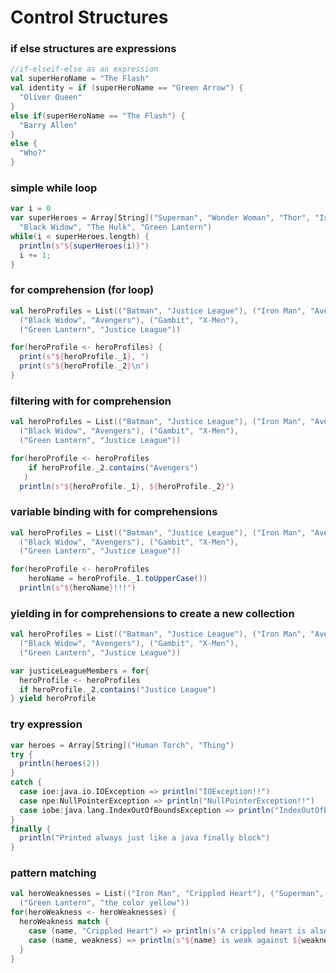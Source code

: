 # Control Structures

### if else structures are expressions
```scala
//if-elseif-else as an expression
val superHeroName = "The Flash"
val identity = if (superHeroName == "Green Arrow") {
  "Oliver Queen"
}
else if(superHeroName == "The Flash") {
  "Barry Allen"
}
else {
  "Who?"
}
```

### simple while loop
```scala
var i = 0
var superHeroes = Array[String]("Superman", "Wonder Woman", "Thor", "Iron Man",
  "Black Widow", "The Hulk", "Green Lantern")
while(i < superHeroes.length) {
  println(s"${superHeroes(i)}")
  i += 1;
}
```

### for comprehension (for loop)
```scala
val heroProfiles = List(("Batman", "Justice League"), ("Iron Man", "Avengers"),
  ("Black Widow", "Avengers"), ("Gambit", "X-Men"),
  ("Green Lantern", "Justice League"))

for(heroProfile <- heroProfiles) {
  print(s"${heroProfile._1}, ")
  print(s"${heroProfile._2}\n")
}
```

### filtering with for comprehension
```scala
val heroProfiles = List(("Batman", "Justice League"), ("Iron Man", "Avengers"),
  ("Black Widow", "Avengers"), ("Gambit", "X-Men"),
  ("Green Lantern", "Justice League"))

for(heroProfile <- heroProfiles
    if heroProfile._2.contains("Avengers")
   )
  println(s"${heroProfile._1}, ${heroProfile._2}")
```

### variable binding with for comprehensions
```scala
val heroProfiles = List(("Batman", "Justice League"), ("Iron Man", "Avengers"),
  ("Black Widow", "Avengers"), ("Gambit", "X-Men"),
  ("Green Lantern", "Justice League"))

for(heroProfile <- heroProfiles
    heroName = heroProfile._1.toUpperCase())
  println(s"${heroName}!!!")
```


### yielding in for comprehensions to create a new collection
```scala
val heroProfiles = List(("Batman", "Justice League"), ("Iron Man", "Avengers"),
  ("Black Widow", "Avengers"), ("Gambit", "X-Men"),
  ("Green Lantern", "Justice League"))

var justiceLeagueMembers = for{
  heroProfile <- heroProfiles
  if heroProfile._2.contains("Justice League")
} yield heroProfile
```

### try expression
```scala
var heroes = Array[String]("Human Torch", "Thing")
try {
  println(heroes(2))
}
catch {
  case ioe:java.io.IOException => println("IOException!!")
  case npe:NullPointerException => println("NullPointerException!!")
  case iobe:java.lang.IndexOutOfBoundsException => println("IndexOutOfBoundsException!!")
}
finally {
  println("Printed always just like a java finally block")
}
```

### pattern matching
```scala
val heroWeaknesses = List(("Iron Man", "Crippled Heart"), ("Superman", "kryptonite"),
  ("Green Lantern", "the color yellow"))
for(heroWeakness <- heroWeaknesses) {
  heroWeakness match {
    case (name, "Crippled Heart") => println(s"A crippled heart is also one of ${name}'s strengths")
    case (name, weakness) => println(s"${name} is weak against ${weakness}.")
  }
}
```
